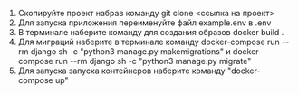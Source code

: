 
1. Скопируйте проект набрав команду git clone <ссылка на проект>
2. Для запуска приложения переименуйте файл example.env в .env
3. В терминале наберите команду для создания образов docker build .
4. Для миграций наберите в терминале команду  docker-compose run --rm django sh -c "python3 manage.py makemigrations" и
docker-compose run --rm django sh -c "python3 manage.py migrate"
5. Для запуска запуска контейнеров наберите команду "docker-compose up"

